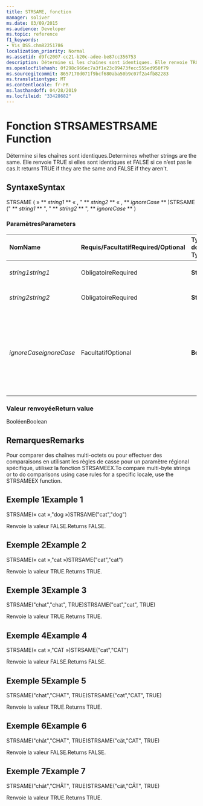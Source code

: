 ```yaml
---
title: STRSAME, fonction
manager: soliver
ms.date: 03/09/2015
ms.audience: Developer
ms.topic: reference
f1_keywords:
- Vis_DSS.chm82251786
localization_priority: Normal
ms.assetid: d9fc2007-cc21-b20c-adee-be87cc356753
description: Détermine si les chaînes sont identiques. Elle renvoie TRUE si elles sont identiques et FALSE si ce n’est pas le cas.
ms.openlocfilehash: 0f298c966ec7a3f1e23c89473fecc555ed950f79
ms.sourcegitcommit: 8657170d071f9bcf680aba50b9c07f2a4fb82283
ms.translationtype: MT
ms.contentlocale: fr-FR
ms.lasthandoff: 04/28/2019
ms.locfileid: "33428682"
---
```

# <a name="strsame-function"></a><span data-ttu-id="bdbd8-104">Fonction STRSAME</span><span class="sxs-lookup"><span data-stu-id="bdbd8-104">STRSAME Function</span></span>

<span data-ttu-id="bdbd8-105">Détermine si les chaînes sont identiques.</span><span class="sxs-lookup"><span data-stu-id="bdbd8-105">Determines whether strings are the same.</span></span> <span data-ttu-id="bdbd8-106">Elle renvoie TRUE si elles sont identiques et FALSE si ce n’est pas le cas.</span><span class="sxs-lookup"><span data-stu-id="bdbd8-106">It returns TRUE if they are the same and FALSE if they aren't.</span></span> 
  
## <a name="syntax"></a><span data-ttu-id="bdbd8-107">Syntaxe</span><span class="sxs-lookup"><span data-stu-id="bdbd8-107">Syntax</span></span>

<span data-ttu-id="bdbd8-108">STRSAME ( » \*\* *string1* \*\* « , " \*\* *string2* \*\* « , \*\* *ignoreCase* \*\* )</span><span class="sxs-lookup"><span data-stu-id="bdbd8-108">STRSAME (" \*\* *string1* \*\* ", " \*\* *string2* \*\* ", \*\* *ignoreCase* \*\* )</span></span> 
  
### <a name="parameters"></a><span data-ttu-id="bdbd8-109">Paramètres</span><span class="sxs-lookup"><span data-stu-id="bdbd8-109">Parameters</span></span>

|<span data-ttu-id="bdbd8-110">**Nom**</span><span class="sxs-lookup"><span data-stu-id="bdbd8-110">**Name**</span></span>|<span data-ttu-id="bdbd8-111">**Requis/Facultatif**</span><span class="sxs-lookup"><span data-stu-id="bdbd8-111">**Required/Optional**</span></span>|<span data-ttu-id="bdbd8-112">**Type de données**</span><span class="sxs-lookup"><span data-stu-id="bdbd8-112">**Data Type**</span></span>|<span data-ttu-id="bdbd8-113">**Description**</span><span class="sxs-lookup"><span data-stu-id="bdbd8-113">**Description**</span></span>|
|:-----|:-----|:-----|:-----|
| <span data-ttu-id="bdbd8-114">_string1_</span><span class="sxs-lookup"><span data-stu-id="bdbd8-114">_string1_</span></span> <br/> |<span data-ttu-id="bdbd8-115">Obligatoire</span><span class="sxs-lookup"><span data-stu-id="bdbd8-115">Required</span></span>  <br/> |<span data-ttu-id="bdbd8-116">**String**</span><span class="sxs-lookup"><span data-stu-id="bdbd8-116">**String**</span></span> <br/> |<span data-ttu-id="bdbd8-117">Première chaîne à comparer.</span><span class="sxs-lookup"><span data-stu-id="bdbd8-117">The first string to compare.</span></span>  <br/> |
| <span data-ttu-id="bdbd8-118">_string2_</span><span class="sxs-lookup"><span data-stu-id="bdbd8-118">_string2_</span></span> <br/> |<span data-ttu-id="bdbd8-119">Obligatoire</span><span class="sxs-lookup"><span data-stu-id="bdbd8-119">Required</span></span>  <br/> |<span data-ttu-id="bdbd8-120">**String**</span><span class="sxs-lookup"><span data-stu-id="bdbd8-120">**String**</span></span> <br/> |<span data-ttu-id="bdbd8-121">Deuxième chaîne à comparer.</span><span class="sxs-lookup"><span data-stu-id="bdbd8-121">The second string to compare.</span></span>  <br/> |
| <span data-ttu-id="bdbd8-122">_ignoreCase_</span><span class="sxs-lookup"><span data-stu-id="bdbd8-122">_ignoreCase_</span></span> <br/> |<span data-ttu-id="bdbd8-123">Facultatif</span><span class="sxs-lookup"><span data-stu-id="bdbd8-123">Optional</span></span>  <br/> |<span data-ttu-id="bdbd8-124">**Boolean**</span><span class="sxs-lookup"><span data-stu-id="bdbd8-124">**Boolean**</span></span> <br/> |<span data-ttu-id="bdbd8-125">Valeur TRUE pour ne pas tenir compte de la casse et valeur FALSE pour tenir compte de la casse dans la comparaison.</span><span class="sxs-lookup"><span data-stu-id="bdbd8-125">TRUE to ignore the case and FALSE to compare the case.</span></span> <span data-ttu-id="bdbd8-126">La valeur par défaut est FALSE.</span><span class="sxs-lookup"><span data-stu-id="bdbd8-126">The default is FALSE.</span></span>  <br/> |
   
### <a name="return-value"></a><span data-ttu-id="bdbd8-127">Valeur renvoyée</span><span class="sxs-lookup"><span data-stu-id="bdbd8-127">Return value</span></span>

<span data-ttu-id="bdbd8-128">Booléen</span><span class="sxs-lookup"><span data-stu-id="bdbd8-128">Boolean</span></span>
  
## <a name="remarks"></a><span data-ttu-id="bdbd8-129">Remarques</span><span class="sxs-lookup"><span data-stu-id="bdbd8-129">Remarks</span></span>

<span data-ttu-id="bdbd8-130">Pour comparer des chaînes multi-octets ou pour effectuer des comparaisons en utilisant les règles de casse pour un paramètre régional spécifique, utilisez la fonction STRSAMEEX.</span><span class="sxs-lookup"><span data-stu-id="bdbd8-130">To compare multi-byte strings or to do comparisons using case rules for a specific locale, use the STRSAMEEX function.</span></span>
  
## <a name="example-1"></a><span data-ttu-id="bdbd8-131">Exemple 1</span><span class="sxs-lookup"><span data-stu-id="bdbd8-131">Example 1</span></span>

<span data-ttu-id="bdbd8-132">STRSAME(« cat »,"dog »)</span><span class="sxs-lookup"><span data-stu-id="bdbd8-132">STRSAME("cat","dog")</span></span>
  
<span data-ttu-id="bdbd8-133">Renvoie la valeur FALSE.</span><span class="sxs-lookup"><span data-stu-id="bdbd8-133">Returns FALSE.</span></span>
  
## <a name="example-2"></a><span data-ttu-id="bdbd8-134">Exemple 2</span><span class="sxs-lookup"><span data-stu-id="bdbd8-134">Example 2</span></span>

<span data-ttu-id="bdbd8-135">STRSAME(« cat »,"cat »)</span><span class="sxs-lookup"><span data-stu-id="bdbd8-135">STRSAME("cat","cat")</span></span>
  
<span data-ttu-id="bdbd8-136">Renvoie la valeur TRUE.</span><span class="sxs-lookup"><span data-stu-id="bdbd8-136">Returns TRUE.</span></span>
  
## <a name="example-3"></a><span data-ttu-id="bdbd8-137">Exemple 3</span><span class="sxs-lookup"><span data-stu-id="bdbd8-137">Example 3</span></span>

<span data-ttu-id="bdbd8-138">STRSAME("chat","chat", TRUE)</span><span class="sxs-lookup"><span data-stu-id="bdbd8-138">STRSAME("cat","cat", TRUE)</span></span>
  
<span data-ttu-id="bdbd8-139">Renvoie la valeur TRUE.</span><span class="sxs-lookup"><span data-stu-id="bdbd8-139">Returns TRUE.</span></span>
  
## <a name="example-4"></a><span data-ttu-id="bdbd8-140">Exemple 4</span><span class="sxs-lookup"><span data-stu-id="bdbd8-140">Example 4</span></span>

<span data-ttu-id="bdbd8-141">STRSAME(« cat »,"CAT »)</span><span class="sxs-lookup"><span data-stu-id="bdbd8-141">STRSAME("cat","CAT")</span></span>
  
<span data-ttu-id="bdbd8-142">Renvoie la valeur FALSE.</span><span class="sxs-lookup"><span data-stu-id="bdbd8-142">Returns FALSE.</span></span>
  
## <a name="example-5"></a><span data-ttu-id="bdbd8-143">Exemple 5</span><span class="sxs-lookup"><span data-stu-id="bdbd8-143">Example 5</span></span>

<span data-ttu-id="bdbd8-144">STRSAME("chat","CHAT", TRUE)</span><span class="sxs-lookup"><span data-stu-id="bdbd8-144">STRSAME("cat","CAT", TRUE)</span></span>
  
<span data-ttu-id="bdbd8-145">Renvoie la valeur TRUE.</span><span class="sxs-lookup"><span data-stu-id="bdbd8-145">Returns TRUE.</span></span>
  
## <a name="example-6"></a><span data-ttu-id="bdbd8-146">Exemple 6</span><span class="sxs-lookup"><span data-stu-id="bdbd8-146">Example 6</span></span>

<span data-ttu-id="bdbd8-147">STRSAME("chât","CHAT", TRUE)</span><span class="sxs-lookup"><span data-stu-id="bdbd8-147">STRSAME("cät,"CAT", TRUE)</span></span>
  
<span data-ttu-id="bdbd8-148">Renvoie la valeur FALSE.</span><span class="sxs-lookup"><span data-stu-id="bdbd8-148">Returns FALSE.</span></span>
  
## <a name="example-7"></a><span data-ttu-id="bdbd8-149">Exemple 7</span><span class="sxs-lookup"><span data-stu-id="bdbd8-149">Example 7</span></span>

<span data-ttu-id="bdbd8-150">STRSAME("chât","CHÂT", TRUE)</span><span class="sxs-lookup"><span data-stu-id="bdbd8-150">STRSAME("cät,"CÄT", TRUE)</span></span>
  
<span data-ttu-id="bdbd8-151">Renvoie la valeur TRUE.</span><span class="sxs-lookup"><span data-stu-id="bdbd8-151">Returns TRUE.</span></span>
  

